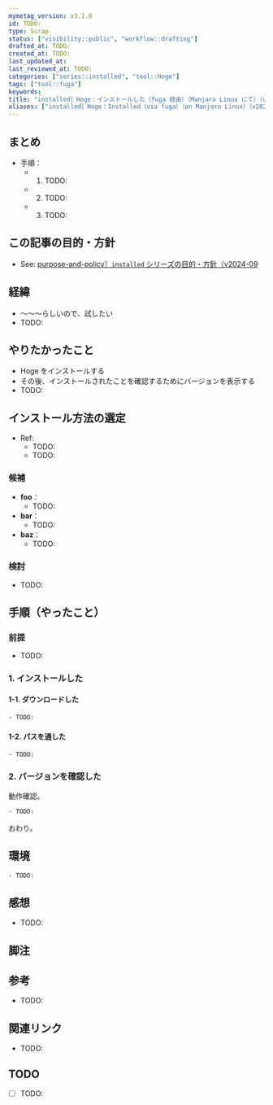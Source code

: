 ```yaml
---
mymetag_version: v3.1.0
id: TODO:
type: Scrap
status: ["visibility::public", "workflow::drafting"]
drafted_at: TODO:
created_at: TODO:
last_updated_at:
last_reviewed_at: TODO:
categories: ["series::installed", "tool::Hoge"]
tags: ["tool::fuga"]
keywords:
title: "installed］Hoge：インストールした（fuga 経由）（Manjaro Linux にて）（v2024-09"
aliases: ["installed］Hoge：Installed（via fuga）（on Manjaro Linux）（v2024-09"]
---
```


## まとめ

- 手順：
    - 1. TODO:
    - 2. TODO:
    - 3. TODO:

## この記事の目的・方針

- See: [purpose-and-policy］`installed` シリーズの目的・方針（v2024-09](ed0f0a63-51e1-43b0-8cd6-3bb77de060fb.md)

## 経緯

- 〜〜〜らしいので、試したい
- TODO:

## やりたかったこと

- Hoge をインストールする
- その後、インストールされたことを確認するためにバージョンを表示する
- TODO:

## インストール方法の選定

- Ref:
    - TODO:
    - TODO:

### 候補

- **foo**：
    - TODO:
- **bar**：
    - TODO:
- **baz**：
    - TODO:

### 検討

- TODO:

## 手順（やったこと）

### 前提

- TODO:

### 1. インストールした

#### 1-1. ダウンロードした

```sh
- TODO:
```

#### 1-2. パスを通した

```sh
- TODO:
```

### 2. バージョンを確認した

動作確認。

```sh
- TODO:
```

おわり。

## 環境

```sh
- TODO:
```

## 感想

- TODO:

## 脚注

[^1]: foobarbaz

## 参考

- TODO:

## 関連リンク

- TODO:

## TODO

- [ ] TODO:
